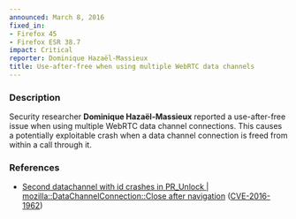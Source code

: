 ```yaml
---
announced: March 8, 2016
fixed_in:
- Firefox 45
- Firefox ESR 38.7
impact: Critical
reporter: Dominique Hazaël-Massieux
title: Use-after-free when using multiple WebRTC data channels
---
```


<h3>Description</h3>

<p>Security researcher <strong>Dominique Hazaël-Massieux</strong> reported a
use-after-free issue when using multiple WebRTC data channel connections. This causes a
potentially exploitable crash when a data channel connection is freed from within a call
through it.
</p>

<h3>References</h3>

<ul>
  <li><a href="https://bugzilla.mozilla.org/show_bug.cgi?id=1240760">
        Second datachannel with id crashes in PR_Unlock |
mozilla::DataChannelConnection::Close after navigation</a>
(<a href="http://cve.mitre.org/cgi-bin/cvename.cgi?name=CVE-2016-1962"
class="ex-ref">CVE-2016-1962</a>)</li>
</ul>


